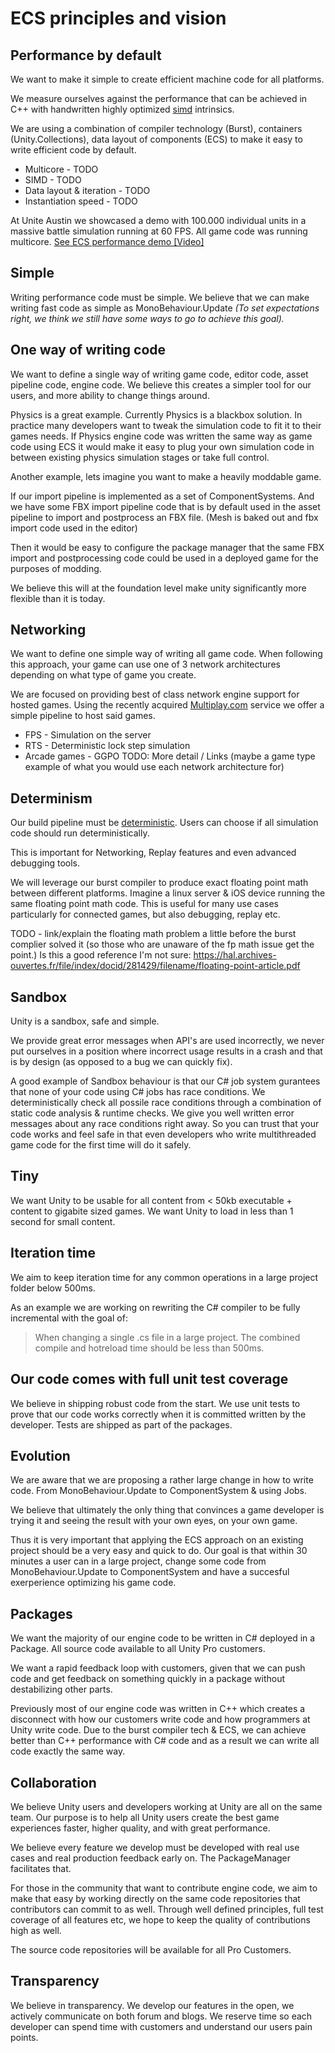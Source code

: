 # ECS principles and vision

## Performance by default

We want to make it simple to create efficient machine code for all platforms.

We measure ourselves against the performance that can be achieved in C++ with handwritten highly optimized [simd](https://en.wikipedia.org/wiki/SIMD) intrinsics.

We are using a combination of compiler technology (Burst), containers (Unity.Collections), data layout of components (ECS) to make it easy to write efficient code by default.

* Multicore - TODO
* SIMD - TODO
* Data layout & iteration - TODO
* Instantiation speed - TODO

At Unite Austin we showcased a demo with 100.000 individual units in a massive battle simulation running at 60 FPS. All game code was running multicore.
[See ECS performance demo [Video]](https://www.youtube.com/watch?v=0969LalB7vw)

## Simple

Writing performance code must be simple. We believe that we can make writing fast code as simple as MonoBehaviour.Update 
*(To set expectations right, we think we still have some ways to go to achieve this goal).*

## One way of writing code

We want to define a single way of writing game code, editor code, asset pipeline code, engine code. We believe this creates a simpler tool for our users, and more ability to change things around.

Physics is a great example. Currently Physics is a blackbox solution. In practice many developers want to tweak the simulation code to fit it to their games needs. If Physics engine code was written the same way as game code using ECS it would make it easy to plug your own simulation code in between existing physics simulation stages or take full control.


Another example, lets imagine you want to make a heavily moddable game.

If our import pipeline is implemented as a set of ComponentSystems. And we have some FBX import pipeline code that is by default used in the asset pipeline to import and postprocess an FBX file. (Mesh is baked out and fbx import code used in the editor)

Then it would be easy to configure the package manager that the same FBX import and postprocessing code could be used in a deployed game for the purposes of modding.

We believe this will at the foundation level make unity significantly more flexible than it is today.

## Networking

We want to define one simple way of writing all game code. When following this approach, your game can use one of 3 network architectures depending on what type of game you create.

We are focused on providing best of class network engine support for hosted games. Using the recently acquired [Multiplay.com](http://Multiplay.com) service we offer a simple pipeline to host said games.

* FPS - Simulation on the server
* RTS - Deterministic lock step simulation
* Arcade games - GGPO
TODO: More detail / Links (maybe a game type example of what you would use each network architecture for)

## Determinism

Our build pipeline must be [deterministic](https://en.wikipedia.org/wiki/Deterministic_algorithm). Users can choose if all simulation code should run deterministically.

This is important for Networking, Replay features and even advanced debugging tools.


We will leverage our burst compiler to produce exact floating point math between different platforms. Imagine a linux server & iOS device running the same floating point math code. This is useful for many use cases particularly for connected games, but also debugging, replay etc.

TODO - link/explain the floating math problem a little before the burst complier solved it (so those who are unaware of the fp math issue get the point.) Is this a good reference I'm not sure: https://hal.archives-ouvertes.fr/file/index/docid/281429/filename/floating-point-article.pdf

## Sandbox

Unity is a sandbox, safe and simple.

We provide great error messages when API's are used incorrectly, we never put ourselves in a position where incorrect usage results in a crash and that is by design (as opposed to a bug we can quickly fix).

A good example of Sandbox behaviour is that our C# job system gurantees that none of your code using C# jobs has race conditions. We deterministically check all possile race conditions through a combination of static code analysis & runtime checks. We give you well written error messages about any race conditions right away. So you can trust that your code works and feel safe in that even developers who write multithreaded game code for the first time will do it safely.

## Tiny

We want Unity to be usable for all content from < 50kb executable + content to gigabite sized games. We want Unity to load in less than 1 second for small content.

## Iteration time

We aim to keep iteration time for any common operations in a large project folder below 500ms.

As an example we are working on rewriting the C# compiler to be fully incremental with the goal of:

> When changing a single .cs file in a large project. The combined compile and hotreload time should be less than 500ms.

## Our code comes with full unit test coverage

We believe in shipping robust code from the start. We use unit tests to prove that our code works correctly when it is committed written by the developer. Tests are shipped as part of the packages.

## Evolution

We are aware that we are proposing a rather large change in how to write code. From MonoBehaviour.Update to ComponentSystem & using Jobs.

We believe that ultimately the only thing that convinces a game developer is trying it and seeing the result with your own eyes, on your own game. 

Thus it is very important that applying the ECS approach on an existing project should be a very easy and quick to do. Our goal is that within 30 minutes a user can in a large project, change some code from MonoBehaviour.Update to ComponentSystem and have a succesful exerperience optimizing his game code.

## Packages

We want the majority of our engine code to be written in C# deployed in a Package. All source code available to all Unity Pro customers.

We want a rapid feedback loop with customers, given that we can push code and get feedback on something quickly in a package without destabilizing other parts.

Previously most of our engine code was written in C++ which creates a disconnect with how our customers write code and how programmers at Unity write code. Due to the burst compiler tech & ECS, we can achieve better than C++ performance with C# code and as a result we can write all code exactly the same way.

## Collaboration

We believe Unity users and developers working at Unity are all on the same team. Our purpose is to help all Unity users create the best game experiences faster, higher quality, and with great performance. 

We believe every feature we develop must be developed with real use cases and real production feedback early on. The PackageManager facilitates that.

For those in the community that want to contribute engine code, we aim to make that easy by working directly on the same code repositories that contributors can commit to as well. Through well defined principles, full test coverage of all features etc, we hope to keep the quality of contributions high as well. 

The source code repositories will be available for all Pro Customers.

## Transparency

We believe in transparency. We develop our features in the open, we actively communicate on both forum and blogs. We reserve time so each developer can spend time with customers and understand our users pain points.

